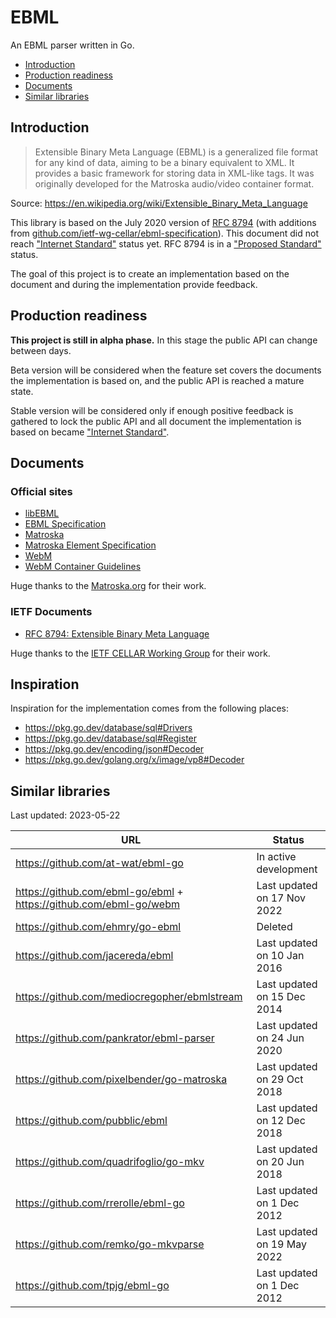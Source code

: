# EBML

An EBML parser written in Go.

- [Introduction](#introduction)
- [Production readiness](#production-readiness)
- [Documents](#documents)
- [Similar libraries](#similar-libraries)

## Introduction

> Extensible Binary Meta Language (EBML) is a generalized file format for any kind of data, aiming to be a binary equivalent to XML. It provides a basic framework for storing data in XML-like tags. It was originally developed for the Matroska audio/video container format.

Source: https://en.wikipedia.org/wiki/Extensible_Binary_Meta_Language

This library is based on the July 2020 version of [RFC 8794][rfc8794] (with additions from [github.com/ietf-wg-cellar/ebml-specification][ebml-specification]). This document did not reach ["Internet Standard"](https://tools.ietf.org/html/rfc2026#section-4.1.3) status yet. RFC 8794 is in a ["Proposed Standard"](https://tools.ietf.org/html/rfc2026#section-4.1.1) status.

The goal of this project is to create an implementation based on the document and during the implementation provide feedback.

## Production readiness

**This project is still in alpha phase.** In this stage the public API can change between days.

Beta version will be considered when the feature set covers the documents the implementation is based on, and the public API is reached a mature state.

Stable version will be considered only if enough positive feedback is gathered to lock the public API and all document the implementation is based on became ["Internet Standard"](https://tools.ietf.org/html/rfc2026#section-4.1.3).

## Documents

### Official sites

- [libEBML](http://matroska-org.github.io/libebml/)
- [EBML Specification](https://matroska-org.github.io/libebml/specs.html)
- [Matroska](https://www.matroska.org/index.html)
- [Matroska Element Specification](https://matroska.org/technical/elements.html)
- [WebM](https://www.webmproject.org/)
- [WebM Container Guidelines](https://www.webmproject.org/docs/container/)

Huge thanks to the [Matroska.org](https://www.matroska.org/) for their work.

### IETF Documents

- [RFC 8794: Extensible Binary Meta Language][rfc8794]

Huge thanks to the [IETF CELLAR Working Group](https://datatracker.ietf.org/wg/cellar/charter/) for their work.

## Inspiration

Inspiration for the implementation comes from the following places:

- https://pkg.go.dev/database/sql#Drivers
- https://pkg.go.dev/database/sql#Register
- https://pkg.go.dev/encoding/json#Decoder
- https://pkg.go.dev/golang.org/x/image/vp8#Decoder

## Similar libraries

Last updated: 2023-05-22

| URL                                                              | Status                      |
|------------------------------------------------------------------|-----------------------------|
| https://github.com/at-wat/ebml-go                                | In active development       |
| https://github.com/ebml-go/ebml + https://github.com/ebml-go/webm | Last updated on 17 Nov 2022 |
| https://github.com/ehmry/go-ebml                                 | Deleted                     |
| https://github.com/jacereda/ebml                                 | Last updated on 10 Jan 2016 |
| https://github.com/mediocregopher/ebmlstream                     | Last updated on 15 Dec 2014 |
| https://github.com/pankrator/ebml-parser                         | Last updated on 24 Jun 2020 |
| https://github.com/pixelbender/go-matroska                       | Last updated on 29 Oct 2018 |
| https://github.com/pubblic/ebml                                  | Last updated on 12 Dec 2018 |
| https://github.com/quadrifoglio/go-mkv                           | Last updated on 20 Jun 2018 |
| https://github.com/rrerolle/ebml-go                              | Last updated on 1 Dec 2012  |
| https://github.com/remko/go-mkvparse                             | Last updated on 19 May 2022 |
| https://github.com/tpjg/ebml-go                                  | Last updated on 1 Dec 2012  |

[rfc8794]: https://tools.ietf.org/html/rfc8794
[ebml-specification]: https://github.com/ietf-wg-cellar/ebml-specification
